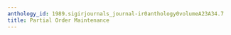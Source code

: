 ```yaml
---
anthology_id: 1989.sigirjournals_journal-ir0anthology0volumeA23A34.7
title: Partial Order Maintenance
---
```

